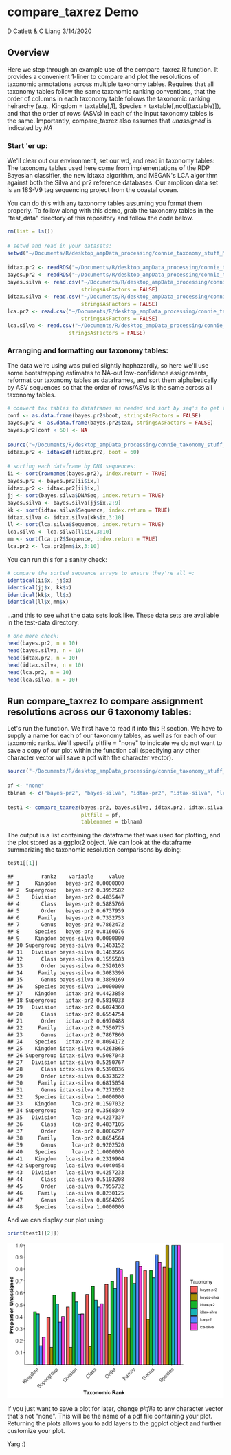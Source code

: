 compare\_taxrez Demo
================
D Catlett & C Liang
3/14/2020

Overview
--------

Here we step through an example use of the compare\_taxrez.R function. It provides a convenient 1-liner to compare and plot the resolutions of taxonomic annotations across multiple taxonomy tables. Requires that all taxonomy tables follow the same taxonomic ranking conventions, that the order of columns in each taxonomy table follows the taxonomic ranking heirarchy (e.g., Kingdom = taxtable\[,1\], Species = taxtable\[,ncol(taxtable)\]), and that the order of rows (ASVs) in each of the input taxonomy tables is the same. Importantly, compare\_taxrez also assumes that *unassigned* is indicated by *NA*

### Start 'er up:

We'll clear out our environment, set our wd, and read in taxonomy tables: The taxonomy tables used here come from implementations of the RDP Bayesian classifier, the new idtaxa algorithm, and MEGAN's LCA algorithm against both the Silva and pr2 reference databases. Our amplicon data set is an 18S-V9 tag sequencing project from the coastal ocean.

You can do this with any taxonomy tables assuming you format them properly. To follow along with this demo, grab the taxonomy tables in the "test\_data" directory of this repository and follow the code below.

``` r
rm(list = ls())

# setwd and read in your datasets:
setwd("~/Documents/R/desktop_ampData_processing/connie_taxonomy_stuff_Mar2020/18sV9_amplicon_sequencing/taxonomy_pipeline/demos_and_validation")

idtax.pr2 <- readRDS("~/Documents/R/desktop_ampData_processing/connie_taxonomy_stuff_Mar2020/18sV9_amplicon_sequencing/taxonomy_pipeline/test_data/idtax_0boot_pr2_all18SAug19.rds")
bayes.pr2 <- readRDS("~/Documents/R/desktop_ampData_processing/connie_taxonomy_stuff_Mar2020/18sV9_amplicon_sequencing/taxonomy_pipeline/test_data/bayes_0boot_pr2_all18SAug19.rds")
bayes.silva <- read.csv("~/Documents/R/desktop_ampData_processing/connie_taxonomy_stuff_Mar2020/18sV9_amplicon_sequencing/taxonomy_pipeline/test_data/bayes_silva_60boot_mapped2pr2_all18SAug19.csv",
                        stringsAsFactors = FALSE)
idtax.silva <- read.csv("~/Documents/R/desktop_ampData_processing/connie_taxonomy_stuff_Mar2020/18sV9_amplicon_sequencing/taxonomy_pipeline/test_data/idtax_silva_0boot_mapped2pr2_all18SAug19.csv",
                        stringsAsFactors = FALSE)
lca.pr2 <- read.csv("~/Documents/R/desktop_ampData_processing/connie_taxonomy_stuff_Mar2020/18sV9_amplicon_sequencing/taxonomy_pipeline/test_data/LCA_pr2_mapped2pr2_all18SAug19.csv",
                        stringsAsFactors = FALSE)
lca.silva <- read.csv("~/Documents/R/desktop_ampData_processing/connie_taxonomy_stuff_Mar2020/18sV9_amplicon_sequencing/taxonomy_pipeline/test_data/LCA_silva_mapped2pr2_all18SAug19_Fixed.csv",
                    stringsAsFactors = FALSE)
```

### Arranging and formatting our taxonomy tables:

The data we're using was pulled slightly haphazardly, so here we'll use some bootstrapping estimates to NA-out low-confidence assignments, reformat our taxonomy tables as dataframes, and sort them alphabetically by ASV sequences so that the order of rows/ASVs is the same across all taxonomy tables.

``` r
# convert tax tables to dataframes as needed and sort by seq's to get the same order..:
conf <- as.data.frame(bayes.pr2$boot, stringsAsFactors = FALSE)
bayes.pr2 <- as.data.frame(bayes.pr2$tax, stringsAsFactors = FALSE)
bayes.pr2[conf < 60] <- NA

source("~/Documents/R/desktop_ampData_processing/connie_taxonomy_stuff_Mar2020/18sV9_amplicon_sequencing/taxonomy_pipeline/helper_fcns/idtax2df.R")
idtax.pr2 <- idtax2df(idtax.pr2, boot = 60)

# sorting each dataframe by DNA sequences:
ii <- sort(rownames(bayes.pr2), index.return = TRUE)
bayes.pr2 <- bayes.pr2[ii$ix,]
idtax.pr2 <- idtax.pr2[ii$ix,]
jj <- sort(bayes.silva$DNASeq, index.return = TRUE)
bayes.silva <- bayes.silva[jj$ix,2:9]
kk <- sort(idtax.silva$Sequence, index.return = TRUE)
idtax.silva <- idtax.silva[kk$ix,3:10]
ll <- sort(lca.silva$Sequence, index.return = TRUE)
lca.silva <- lca.silva[ll$ix,3:10]
mm <- sort(lca.pr2$Sequence, index.return = TRUE)
lca.pr2 <- lca.pr2[mm$ix,3:10]
```

You can run this for a sanity check:

``` r
# compare the sorted sequence arrays to ensure they're all =:
identical(ii$x, jj$x)
identical(jj$x, kk$x)
identical(kk$x, ll$x)
identical(ll$x,mm$x)
```

...and this to see what the data sets look like. These data sets are available in the test-data directory.

``` r
# one more check:
head(bayes.pr2, n = 10)
head(bayes.silva, n = 10)
head(idtax.pr2, n = 10)
head(idtax.silva, n = 10)
head(lca.pr2, n = 10)
head(lca.silva, n = 10)
```

Run compare\_taxrez to compare assignment resolutions across our 6 taxonomy tables:
-----------------------------------------------------------------------------------

Let's run the function. We first have to read it into this R section. We have to supply a name for each of our taxonomy tables, as well as for each of our taxonomic ranks. We'll specify pltfile = "none" to indicate we do not want to save a copy of our plot within the function call (specifying any other character vector will save a pdf with the character vector).

``` r
source("~/Documents/R/desktop_ampData_processing/connie_taxonomy_stuff_Mar2020/18sV9_amplicon_sequencing/taxonomy_pipeline/tax_table_comparisons/compare_taxrez.R")

pf <- "none"
tblnam <- c("bayes-pr2", "bayes-silva", "idtax-pr2", "idtax-silva", "lca-pr2", "lca-silva")

test1 <- compare_taxrez(bayes.pr2, bayes.silva, idtax.pr2, idtax.silva, lca.pr2, lca.silva,
                        pltfile = pf,
                        tablenames = tblnam)
```

The output is a list containing the dataframe that was used for plotting, and the plot stored as a ggplot2 object. We can look at the dataframe summarizing the taxonomic resolution comparisons by doing:

``` r
test1[[1]]
```

    ##         rankz    variable     value
    ## 1     Kingdom   bayes-pr2 0.0000000
    ## 2  Supergroup   bayes-pr2 0.3952582
    ## 3    Division   bayes-pr2 0.4835447
    ## 4       Class   bayes-pr2 0.5885766
    ## 5       Order   bayes-pr2 0.6737959
    ## 6      Family   bayes-pr2 0.7332753
    ## 7       Genus   bayes-pr2 0.7862472
    ## 8     Species   bayes-pr2 0.8160076
    ## 9     Kingdom bayes-silva 0.0000000
    ## 10 Supergroup bayes-silva 0.1463152
    ## 11   Division bayes-silva 0.1463566
    ## 12      Class bayes-silva 0.1555583
    ## 13      Order bayes-silva 0.2520103
    ## 14     Family bayes-silva 0.3083396
    ## 15      Genus bayes-silva 0.3809169
    ## 16    Species bayes-silva 1.0000000
    ## 17    Kingdom   idtax-pr2 0.4423858
    ## 18 Supergroup   idtax-pr2 0.5819033
    ## 19   Division   idtax-pr2 0.6074360
    ## 20      Class   idtax-pr2 0.6554754
    ## 21      Order   idtax-pr2 0.6970488
    ## 22     Family   idtax-pr2 0.7550775
    ## 23      Genus   idtax-pr2 0.7867860
    ## 24    Species   idtax-pr2 0.8094172
    ## 25    Kingdom idtax-silva 0.4263865
    ## 26 Supergroup idtax-silva 0.5087043
    ## 27   Division idtax-silva 0.5250767
    ## 28      Class idtax-silva 0.5390036
    ## 29      Order idtax-silva 0.6373622
    ## 30     Family idtax-silva 0.6815054
    ## 31      Genus idtax-silva 0.7272652
    ## 32    Species idtax-silva 1.0000000
    ## 33    Kingdom     lca-pr2 0.1597032
    ## 34 Supergroup     lca-pr2 0.3568349
    ## 35   Division     lca-pr2 0.4237337
    ## 36      Class     lca-pr2 0.4837105
    ## 37      Order     lca-pr2 0.8086297
    ## 38     Family     lca-pr2 0.8654564
    ## 39      Genus     lca-pr2 0.9202520
    ## 40    Species     lca-pr2 1.0000000
    ## 41    Kingdom   lca-silva 0.2319904
    ## 42 Supergroup   lca-silva 0.4040454
    ## 43   Division   lca-silva 0.4257233
    ## 44      Class   lca-silva 0.5103208
    ## 45      Order   lca-silva 0.7955732
    ## 46     Family   lca-silva 0.8230125
    ## 47      Genus   lca-silva 0.8564205
    ## 48    Species   lca-silva 1.0000000

And we can display our plot using:

``` r
print(test1[[2]])
```

![](compare_taxrez_demo_files/figure-markdown_github/unnamed-chunk-7-1.png)

If you just want to save a plot for later, change *pltfile* to any character vector that's not "none". This will be the name of a pdf file containing your plot. Returning the plots allows you to add layers to the ggplot object and further customize your plot.

Yarg :)
